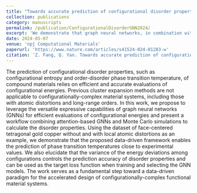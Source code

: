 ```yaml
---
title: "Towards accurate prediction of configurational disorder properties in materials using graph neural networks"
collection: publications
category: manuscripts
permalink: /publication/ConfigurationalDisorderGNN2024/
excerpt: 'We demonstrate that graph neural networks, in combination with Monte Carlo simulations, can predict the thermodynamic properties of configurational disorder in high-entropy alloys with high accuracy and significantly low cost compared with first-principles methods.'
date: 2024-05-07
venue: 'npj Computational Materials'
paperurl: 'https://www.nature.com/articles/s41524-024-01283-w'
citation: 'Z. Fang, Q. Yan. Towards accurate prediction of configurational disorder properties in materials using graph neural networks. npj Comput. Mater. 2024, 10, 91.'
---
```

The prediction of configurational disorder properties, such as configurational entropy and order-disorder phase transition temperature, of compound materials relies on efficient and accurate evaluations of configurational energies. Previous cluster expansion methods are not applicable to configurationally-complex material systems, including those with atomic distortions and long-range orders. In this work, we propose to leverage the versatile expressive capabilities of graph neural networks (GNNs) for efficient evaluations of configurational energies and present a workflow combining attention-based GNNs and Monte Carlo simulations to calculate the disorder properties. Using the dataset of face-centered tetragonal gold copper without and with local atomic distortions as an example, we demonstrate that the proposed data-driven framework enables the prediction of phase transition temperatures close to experimental values. We also elucidate that the variance of the energy deviations among configurations controls the prediction accuracy of disorder properties and can be used as the target loss function when training and selecting the GNN models. The work serves as a fundamental step toward a data-driven paradigm for the accelerated design of configurationally-complex functional material systems.
